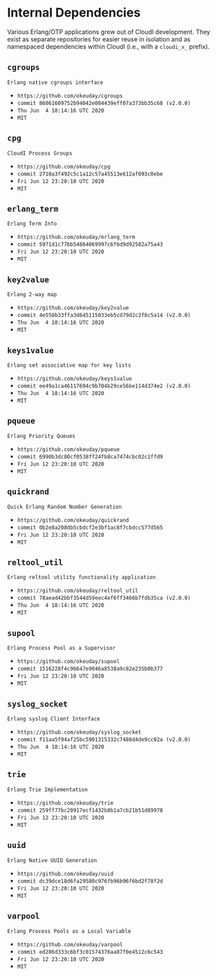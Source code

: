 Internal Dependencies
=====================

Various Erlang/OTP applications grew out of CloudI development.
They exist as separate repositories for easier reuse in isolation and
as namespaced dependencies within CloudI (i.e., with a `cloudi_x_` prefix).

`cgroups`
---------
`Erlang native cgroups interface`

- `https://github.com/okeuday/cgroups`
- `commit 86061609752b94042e084439eff07a373bb35c68 (v2.0.0)`
- `Thu Jun  4 18:14:16 UTC 2020`
- `MIT`

`cpg`
-----
`CloudI Process Groups`

- `https://github.com/okeuday/cpg`
- `commit 2710a3f492c5c1a12c57a45513e612af093c0ebe`
- `Fri Jun 12 23:20:10 UTC 2020`
- `MIT`

`erlang_term`
-------------
`Erlang Term Info`

- `https://github.com/okeuday/erlang_term`
- `commit 5971d1c77bb54864069997c6f6d9d92582a75a43`
- `Fri Jun 12 23:20:10 UTC 2020`
- `MIT`

`key2value`
-----------
`Erlang 2-way map`

- `https://github.com/okeuday/key2value`
- `commit 4e558b33ffa3d645115033eb5cd79d2c2f8c5a14 (v2.0.0)`
- `Thu Jun  4 18:14:16 UTC 2020`
- `MIT`

`keys1value`
------------
`Erlang set associative map for key lists`

- `https://github.com/okeuday/keys1value`
- `commit ee49a1ca46117694c9b704b29ce56be114d374e2 (v2.0.0)`
- `Thu Jun  4 18:14:16 UTC 2020`
- `MIT`

`pqueue`
--------
`Erlang Priority Queues`

- `https://github.com/okeuday/pqueue`
- `commit 6990b3dc80cf0538ff24fb8ca7474cbc02c1ffd9`
- `Fri Jun 12 23:20:10 UTC 2020`
- `MIT`

`quickrand`
-----------
`Quick Erlang Random Number Generation`

- `https://github.com/okeuday/quickrand`
- `commit 0b2e8a208db5cbdcf2e3bf1ac8f7cbdcc577d565`
- `Fri Jun 12 23:20:10 UTC 2020`
- `MIT`

`reltool_util`
--------------
`Erlang reltool utility functionality application`

- `https://github.com/okeuday/reltool_util`
- `commit 78aead42bbf3544d59eec4ef6ff3466b7fdb35ca (v2.0.0)`
- `Thu Jun  4 18:14:16 UTC 2020`
- `MIT`

`supool`
--------
`Erlang Process Pool as a Supervisor`

- `https://github.com/okeuday/supool`
- `commit 1516228f4c96647e9046a8538a9c82e235b0b377`
- `Fri Jun 12 23:20:10 UTC 2020`
- `MIT`

`syslog_socket`
---------------
`Erlang syslog Client Interface`

- `https://github.com/okeuday/syslog_socket`
- `commit f11aa5f94af25bc5901315332c7488d4de9cc02a (v2.0.0)`
- `Thu Jun  4 18:14:16 UTC 2020`
- `MIT`

`trie`
------
`Erlang Trie Implementation`

- `https://github.com/okeuday/trie`
- `commit 259ff77bc20917ecf1432b8b1a7cb21b51d89978`
- `Fri Jun 12 23:20:10 UTC 2020`
- `MIT`

`uuid`
------
`Erlang Native UUID Generation`

- `https://github.com/okeuday/uuid`
- `commit dc39dce18d6fa29580c976fb96b96f6bd2f78f2d`
- `Fri Jun 12 23:20:10 UTC 2020`
- `MIT`

`varpool`
---------
`Erlang Process Pools as a Local Variable`

- `https://github.com/okeuday/varpool`
- `commit ed286d333c6bf3c01574376aa87f0e4512c6c543`
- `Fri Jun 12 23:20:10 UTC 2020`
- `MIT`

